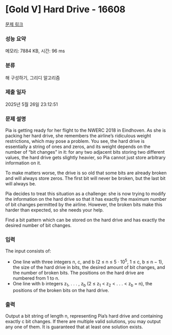# [Gold V] Hard Drive - 16608 

[문제 링크](https://www.acmicpc.net/problem/16608) 

### 성능 요약

메모리: 7884 KB, 시간: 96 ms

### 분류

해 구성하기, 그리디 알고리즘

### 제출 일자

2025년 5월 26일 23:12:51

### 문제 설명

<p>Pia is getting ready for her flight to the NWERC 2018 in Eindhoven. As she is packing her hard drive, she remembers the airline’s ridiculous weight restrictions, which may pose a problem. You see, the hard drive is essentially a string of ones and zeros, and its weight depends on the number of “bit changes” in it: for any two adjacent bits storing two different values, the hard drive gets slightly heavier, so Pia cannot just store arbitrary information on it.</p>

<p>To make matters worse, the drive is so old that some bits are already broken and will always store zeros. The first bit will never be broken, but the last bit will always be.</p>

<p>Pia decides to treat this situation as a challenge: she is now trying to modify the information on the hard drive so that it has exactly the maximum number of bit changes permitted by the airline. However, the broken bits make this harder than expected, so she needs your help.</p>

<p>Find a bit pattern which can be stored on the hard drive and has exactly the desired number of bit changes.</p>

### 입력 

 <p>The input consists of:</p>

<ul>
	<li>One line with three integers n, c, and b (2 ≤ n ≤ 5 · 10<sup>5</sup>, 1 ≤ c, b ≤ n − 1), the size of the hard drive in bits, the desired amount of bit changes, and the number of broken bits. The positions on the hard drive are numbered from 1 to n.</li>
	<li>One line with b integers z<sub>1</sub>, . . . , z<sub>b</sub> (2 ≤ z<sub>1</sub> < z<sub>2</sub> < . . . < z<sub>b</sub> = n), the positions of the broken bits on the hard drive.</li>
</ul>

### 출력 

 <p>Output a bit string of length n, representing Pia’s hard drive and containing exactly c bit changes. If there are multiple valid solutions, you may output any one of them. It is guaranteed that at least one solution exists.</p>

